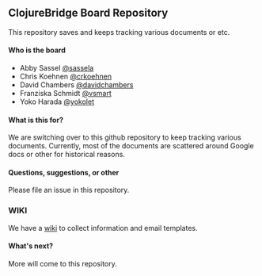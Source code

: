 ## ClojureBridge Board Repository

This repository saves and keeps tracking various documents or etc.

#### Who is the board

- Abby Sassel [@sassela](https://github.com/sassela)
- Chris Koehnen [@crkoehnen](https://github.com/crkoehnen)
- David Chambers [@davidchambers](https://github.com/davidchambers)
- Franziska Schmidt [@vsmart](https://github.com/vsmart)
- Yoko Harada [@yokolet](https://github.com/yokolet)

#### What is this for?

We are switching over to this github repository to keep tracking various
documents. Currently, most of the documents are scattered around
Google docs or other for historical reasons.


#### Questions, suggestions, or other

Please file an issue in this repository.

### WIKI
We have a [wiki](https://github.com/ClojureBridge/board/wiki) to collect information and email templates. 

#### What's next?

More will come to this repository.





